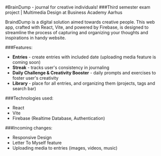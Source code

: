 #BrainDump - journal for creative individuals!
###Third semester exam project | Multimedia Design at Business Academy Aarhus

BraindDump is a digital solution aimed towards creative people. This web app, crafted with React, Vite, and powered by Firebase, is designed to streamline the process of capturing and organizing your thoughts and inspirations in handy website.

###Features:
- **Entries** - create entries with included date (uploading media feature is coming soon)
- **Streak** - tracks user's consistency in journaling
- **Daily Challenge & Creativity Booster** - daily prompts and exercises to foster user's creativity
- **Library** - place for all entries, and organizing them (projects, tags and search bar)

###Technologies used:
- React
- Vite
- Firebase (Realtime Database, Authentication)

###Incoming changes:
- Responsive Design
- Letter To Myself feature
- Uploading media to entries (images, videos, music)
